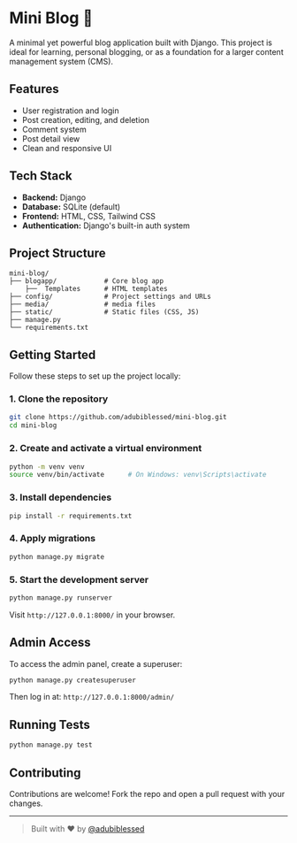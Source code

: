 # Mini Blog 📝

A minimal yet powerful blog application built with Django. This project is ideal for learning, personal blogging, or as a foundation for a larger content management system (CMS).

## Features

- User registration and login
- Post creation, editing, and deletion
- Comment system
- Post detail view
- Clean and responsive UI

## Tech Stack

- **Backend:** Django
- **Database:** SQLite (default)
- **Frontend:** HTML, CSS, Tailwind CSS
- **Authentication:** Django's built-in auth system

## Project Structure

```
mini-blog/
├── blogapp/            # Core blog app
    ├──  Templates      # HTML templates
├── config/             # Project settings and URLs
├── media/              # media files
├── static/             # Static files (CSS, JS)
├── manage.py
└── requirements.txt
```

## Getting Started

Follow these steps to set up the project locally:

### 1. Clone the repository

```bash
git clone https://github.com/adubiblessed/mini-blog.git
cd mini-blog
```

### 2. Create and activate a virtual environment

```bash
python -m venv venv
source venv/bin/activate      # On Windows: venv\Scripts\activate
```

### 3. Install dependencies

```bash
pip install -r requirements.txt
```

### 4. Apply migrations

```bash
python manage.py migrate
```

### 5. Start the development server

```bash
python manage.py runserver
```

Visit `http://127.0.0.1:8000/` in your browser.

## Admin Access

To access the admin panel, create a superuser:

```bash
python manage.py createsuperuser
```

Then log in at: `http://127.0.0.1:8000/admin/`

## Running Tests

```bash
python manage.py test
```

## Contributing

Contributions are welcome! Fork the repo and open a pull request with your changes.


---

> Built with ❤️ by [@adubiblessed](https://github.com/adubiblessed)
